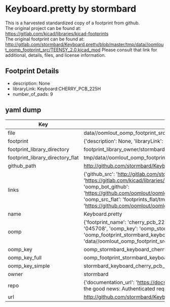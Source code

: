 # Keyboard.pretty by stormbard  
This is a harvested standardized copy of a footprint from github.  
The original project can be found at:  
https://gitlab.com/kicad/libraries/kicad-footprints  
The original footprint can be found at:
http://gitlab.com/stormbard/Keyboard.pretty/blob/master/tmp/data//oomlout_oomp_footprint_src/TEENSY_2.0.kicad_mod
Please consult that link for additional, details, files, and license information.  
## Footprint Details
* description: None  
* libraryLink: Keyboard:CHERRY_PCB_225H  
* number_of_pads: 9  
## yaml dump  
| Key | Value |  
| --- | --- |  
| file | data//oomlout_oomp_footprint_src/Keyboard.pretty/CHERRY_PCB_225H.kicad_mod |  
| footprint | {'description': None, 'libraryLink': 'Keyboard:CHERRY_PCB_225H', 'number_of_pads': 9} |  
| footprint_library_directory | footprint_library_owner/stormbard_Keyboard.pretty |  
| footprint_library_directory_flat | tmp/data//oomlout_oomp_footprint_src/footprints_flat/stormbard_keyboard_cherry_pcb_225h/working |  
| github_path | http://github.com/stormbard/Keyboard.pretty/blob/master/tmp/data//oomlout_oomp_footprint_src/CHERRY_PCB_225H.kicad_mod |  
| links | {'github_src': 'http://gitlab.com/stormbard/Keyboard.pretty/blob/master/tmp/data//oomlout_oomp_footprint_src/TEENSY_2.0.kicad_mod', 'github_src_repo': 'https://gitlab.com/kicad/libraries/kicad-footprints', 'oomp_bot': 'tmp/data//oomlout_oomp_footprint_src/footprints/stormbard_keyboard_cherry_pcb_225h/working', 'oomp_bot_github': 'https://github.com/oomlout/oomlout_oomp_footprint_bot/tree/main/tmp/data//oomlout_oomp_footprint_src/footprints/stormbard_keyboard_cherry_pcb_225h/working', 'oomp_src_flat': 'footprints_flat/tmp/data//oomlout_oomp_footprint_src/footprints_flat/stormbard_keyboard_cherry_pcb_225h/working', 'oomp_src_flat_github': 'https://github.com/oomlout/oomlout_oomp_footprint_src/tree/main/tmp/data//oomlout_oomp_footprint_src/footprints_flat/stormbard_keyboard_cherry_pcb_225h/working'} |  
| name | Keyboard.pretty |  
| oomp | {'footprint_name': 'cherry_pcb_225h', 'library_name': 'keyboard', 'md5': '04570854d6e76f2404b8daaa8bb86b1d', 'md5_10': '04570854d6', 'md5_5': '04570', 'md5_6': '045708', 'oomp_key': 'oomp_stormbard_keyboard_cherry_pcb_225h', 'oomp_key_extra': 'oomp_footprint_stormbard_keyboard_cherry_pcb_225h', 'oomp_key_full': 'oomp_footprint_stormbard_keyboard_cherry_pcb_225h_045708', 'oomp_key_simple': 'stormbard_keyboard_cherry_pcb_225h', 'original_filename': 'data//oomlout_oomp_footprint_src/Keyboard.pretty/CHERRY_PCB_225H.kicad_mod', 'owner_name': 'stormbard'} |  
| oomp_key | oomp_stormbard_keyboard_cherry_pcb_225h |  
| oomp_key_full | oomp_footprint_stormbard_keyboard_cherry_pcb_225h |  
| oomp_key_simple | stormbard_keyboard_cherry_pcb_225h |  
| owner | stormbard |  
| repo | {'documentation_url': 'https://docs.github.com/rest/overview/resources-in-the-rest-api#rate-limiting', 'message': "API rate limit exceeded for 84.66.142.224. (But here's the good news: Authenticated requests get a higher rate limit. Check out the documentation for more details.)"} |  
| url | http://github.com/stormbard/Keyboard.pretty |  

